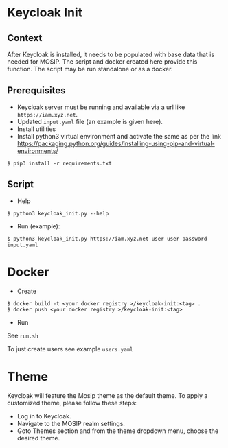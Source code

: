 # Keycloak Init

## Context

After Keycloak is installed, it needs to be populated with base data that is needed for MOSIP.  The script and docker created here provide this function.  The script may be run standalone or as a docker. 

## Prerequisites
* Keycloak server must be running and available via a url like `https://iam.xyz.net`.
* Updated `input.yaml` file (an example is given here).
* Install utilities
* Install python3 virtual environment  and activate the same as per the link https://packaging.python.org/guides/installing-using-pip-and-virtual-environments/


```
$ pip3 install -r requirements.txt
```

## Script
* Help
```
$ python3 keycloak_init.py --help
```
* Run (example):
```
$ python3 keycloak_init.py https://iam.xyz.net user user password input.yaml
```

# Docker
* Create
```
$ docker build -t <your docker registry >/keycloak-init:<tag> .
$ docker push <your docker registry >/keycloak-init:<tag>
```
* Run

See `run.sh`

To just create users see example `users.yaml`

# Theme
Keycloak will feature the Mosip theme as the default theme. To apply a customized theme, please follow these steps:
* Log in to Keycloak.
* Navigate to the MOSIP realm settings.
* Goto Themes section and from the theme dropdown menu, choose the desired theme.
